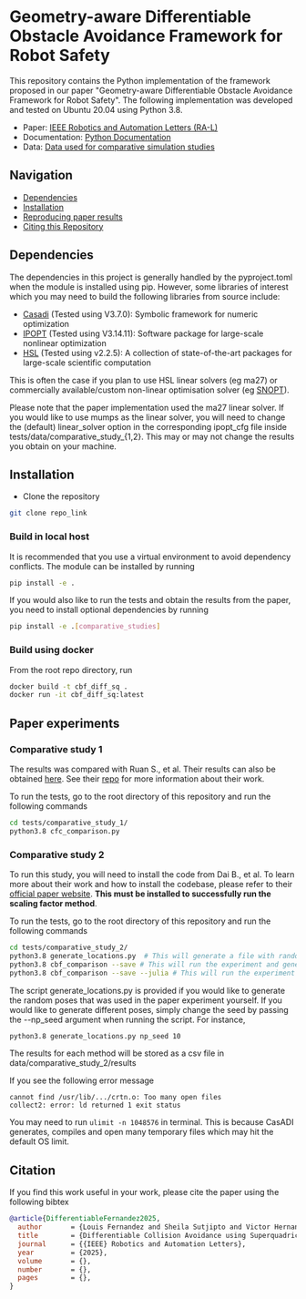 # Geometry-aware Differentiable Obstacle Avoidance Framework for Robot Safety 
This repository contains the Python implementation of the framework proposed in our paper "Geometry-aware Differentiable Obstacle Avoidance Framework for Robot Safety". The following implementation was developed and tested on Ubuntu 20.04 using Python 3.8.

- Paper: [IEEE Robotics and Automation Letters (RA-L)](Link)
- Documentation: [Python Documentation](Link)
- Data: [Data used for comparative simulation studies](Link)

## Navigation
- [Dependencies](https://github.com/loUTSyd/differentiable-obstacle-avoidance?tab=readme-ov-file#dependencies)
- [Installation](https://github.com/loUTSyd/differentiable-obstacle-avoidance?tab=readme-ov-file#installation)
- [Reproducing paper results](https://github.com/loUTSyd/differentiable-obstacle-avoidance?tab=readme-ov-file#paper-experiments)
- [Citing this Repository](https://github.com/loUTSyd/differentiable-obstacle-avoidance?tab=readme-ov-file#citation)

## Dependencies
The dependencies in this project is generally handled by the pyproject.toml when the module is installed using pip. However, some libraries of interest which you may need to build the following libraries from source include:
- [Casadi](https://github.com/casadi/casadi) (Tested using V3.7.0): Symbolic framework for numeric optimization
- [IPOPT](https://github.com/coin-or/Ipopt) (Tested using V3.14.11): Software package for large-scale nonlinear optimization
- [HSL](https://www.hsl.rl.ac.uk/) (Tested using v2.2.5): A collection of state-of-the-art packages for large-scale scientific computation

This is often the case if you plan to use HSL linear solvers (eg ma27) or commercially available/custom non-linear optimisation solver (eg [SNOPT](https://ccom.ucsd.edu/~optimizers/solvers/snopt/)).

Please note that the paper implementation used the ma27 linear solver. If you would like to use mumps as the linear solver, you will need to change the (default) linear_solver option in the corresponding ipopt_cfg file inside tests/data/comparative_study_{1,2}. This may or may not change the results you obtain on your machine.

## Installation
- Clone the repository
```sh
git clone repo_link
```
### Build in local host
It is recommended that you use a virtual environment to avoid dependency conflicts. The module can be installed by running
```sh
pip install -e .
```
If you would also like to run the tests and obtain the results from the paper, you need to install optional dependencies by running
```sh
pip install -e .[comparative_studies]
```

### Build using docker
From the root repo directory, run
```sh
docker build -t cbf_diff_sq .
docker run -it cbf_diff_sq:latest
```



## Paper experiments
### Comparative study 1
The results was compared with Ruan S., et al. Their results can also be obtained [here](https://drive.google.com/drive/folders/17jSSC-EIhiSTqXSgfoEOs4R7mzKy1d1i?usp=sharing). See their [repo](https://github.com/ChirikjianLab/cfc-collision/tree/main) for more information about their work.

To run the tests, go to the root directory of this repository and run the following commands
```sh
cd tests/comparative_study_1/
python3.8 cfc_comparison.py
```

### Comparative study 2
To run this study, you will need to install the code from Dai B., et al. To learn more about their work and how to install the codebase, please refer to their [official paper website](https://differentiableoptimizationcbf.readthedocs.io/en/latest/). **This must be installed to successfully run the scaling factor method**.

To run the tests, go to the root directory of this repository and run the following commands
```sh
cd tests/comparative_study_2/
python3.8 generate_locations.py  # This will generate a file with random positions and orientations
python3.8 cbf_comparison --save # This will run the experiment and generate results using the proposed method
python3.8 cbf_comparison --save --julia # This will run the experiment and generate results using the scaling factor method
```
The script generate_locations.py is provided if you would like to generate the random poses that was used in the paper experiment yourself. If you would like to generate different poses, simply change the seed by passing the --np_seed argument when running the script. For instance,
```sh
python3.8 generate_locations.py np_seed 10 
```
The results for each method will be stored as a csv file in data/comparative_study_2/results

If you see the following error message
```commandline
cannot find /usr/lib/.../crtn.o: Too many open files
collect2: error: ld returned 1 exit status
```
You may need to run ```ulimit -n 1048576``` in terminal. This is because CasADI generates, compiles and open many temporary files which may hit the default OS limit.

## Citation
If you find this work useful in your work, please cite the paper using the following bibtex

```bibtex
@article{DifferentiableFernandez2025,
  author       = {Louis Fernandez and Sheila Sutjipto and Victor Hernandez and Marc Carmichael},
  title        = {Differentiable Collision Avoidance using Superquadric Representation},
  journal      = {{IEEE} Robotics and Automation Letters},
  year         = {2025},
  volume       = {},
  number       = {},
  pages        = {},
}
```